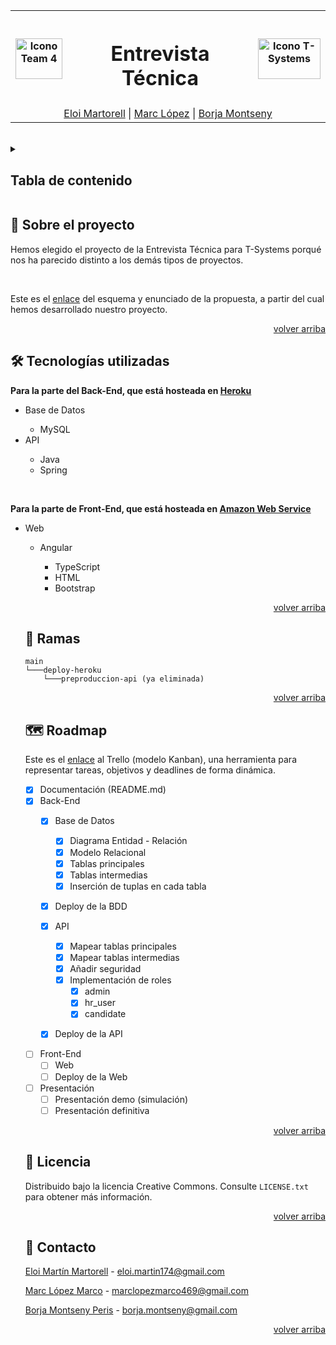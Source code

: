 <div id="top"></div>

<table width="100%" align=center>
  <tr>
    <th><img src="https://cdn.discordapp.com/attachments/971012872794681423/979711340174250074/iconoTeam4.png" alt="Icono Team 4" width="75" height="65"></th>
    <th align=center><h1>Entrevista Técnica</h1></th>
    <th><img src="https://www.elindependiente.com/wp-content/uploads/2020/12/fotonoticia_20181217124629_420.jpg" alt="Icono T-Systems" width="100" height="65"></th>
  </tr>
  <tr>
    <td colspan="3" align=center><a href="https://github.com/ElNotaCode">Eloi Martorell</a> | <a href="https://github.com/Marclopez11">Marc López</a> | <a href="https://github.com/borjaMontseny">Borja Montseny</a></td>
  </tr>
</table>
<br> 

<details>
  <summary><h2>Tabla de contenido</h2></summary>
  <ol>
    <li>
      <a href="#sobre-el-proyecto">Sobre el proyecto</a>
      <ul>
        <li><a href="#tecnologias-utilizadas">Tecnologías utilizadas</a></li>
      </ul>
    </li>
    <li><a href="#ramas">Ramas</a></li>
    <li><a href="#roadmap">Roadmap</a></li>
    <li><a href="#licencia">Licencia</a></li>
    <li><a href="#contacto">Contacto</a></li>
  </ol>
</details>

<div id="sobre-el-proyecto"></div>

## 🚀 Sobre el proyecto
Hemos elegido el proyecto de la Entrevista Técnica para T-Systems porqué nos ha parecido distinto a los demás tipos de proyectos.
<br>

<br>

Este es el [enlace](https://drive.google.com/file/d/1f9N4vLu0kNr2gcyllgPyrOLPlyn3Zq8f/view?usp=sharing) del esquema y enunciado de la propuesta, a partir del cual hemos desarrollado nuestro proyecto.
<p align="right"><a href="#top">volver arriba</a></p>

<div id="tecnologias-utilizadas"></div>

## 🛠️ Tecnologías utilizadas

**Para la parte del Back-End, que está hosteada en [Heroku](https://www.heroku.com/)**
<ul>
  <li>Base de Datos</li>
  <ul>
      <li>MySQL</li>
    </ul>
    <li>API</li>
  <ul>
      <li>Java</li>
      <li>Spring</li>
    </ul>
</ul>

<br>

**Para la parte de Front-End, que está hosteada en [Amazon Web Service](https://aws.amazon.com/es/)**
<ul>
  <li>Web</li>
  <ul>
      <li>Angular</li>
        <ul>
          <li>TypeScript</li>
          <li>HTML</li>
          <li>Bootstrap</li>
        </ul>
    </ul>

<p align="right"><a href="#top">volver arriba</a></p>

<div id="ramas"></div>
  
## 🌿 Ramas
    main
    └───deploy-heroku
        └───preproduccion-api (ya eliminada)
        
<p align="right"><a href="#top">volver arriba</a></p>

<div id="roadmap"></div>
  
## 🗺️ Roadmap
Este es el [enlace](https://trello.com/b/xsBoZ12B/team-domino) al Trello (modelo Kanban), una herramienta para representar tareas, objetivos y deadlines de forma dinámica.

- [x] Documentación (README.md)
- [x] Back-End
   - [x] Base de Datos
     - [x] Diagrama Entidad - Relación
     - [x] Modelo Relacional
     - [x] Tablas principales
     - [x] Tablas intermedias
     - [x] Inserción de tuplas en cada tabla
  - [x] Deploy de la BDD
  
   - [x] API
     - [x] Mapear tablas principales
     - [x] Mapear tablas intermedias
     - [x] Añadir seguridad
     - [x] Implementación de roles
       - [x] admin
       - [x] hr_user
        - [x] candidate
  - [x] Deploy de la API
  
- [ ] Front-End
  - [ ] Web
  - [ ] Deploy de la Web
    
- [ ] Presentación
  - [ ] Presentación demo (simulación)
  - [ ] Presentación definitiva

<p align="right"><a href="#top">volver arriba</a></p>

<div id="licencia"></div>
  
## 📜 Licencia
  
Distribuido bajo la licencia Creative Commons. Consulte `LICENSE.txt` para obtener más información.

<p align="right"><a href="#top">volver arriba</a></p>
  
<div id="contacto"></div>
  
## 📮 Contacto

  [Eloi Martín Martorell](https://github.com/ElNotaCode) - eloi.martin174@gmail.com
  
  [Marc López Marco](https://github.com/Marclopez11) - marclopezmarco469@gmail.com
  
  [Borja Montseny Peris](https://github.com/borjaMontseny) - borja.montseny@gmail.com

<p align="right"><a href="#top">volver arriba</a></p>
